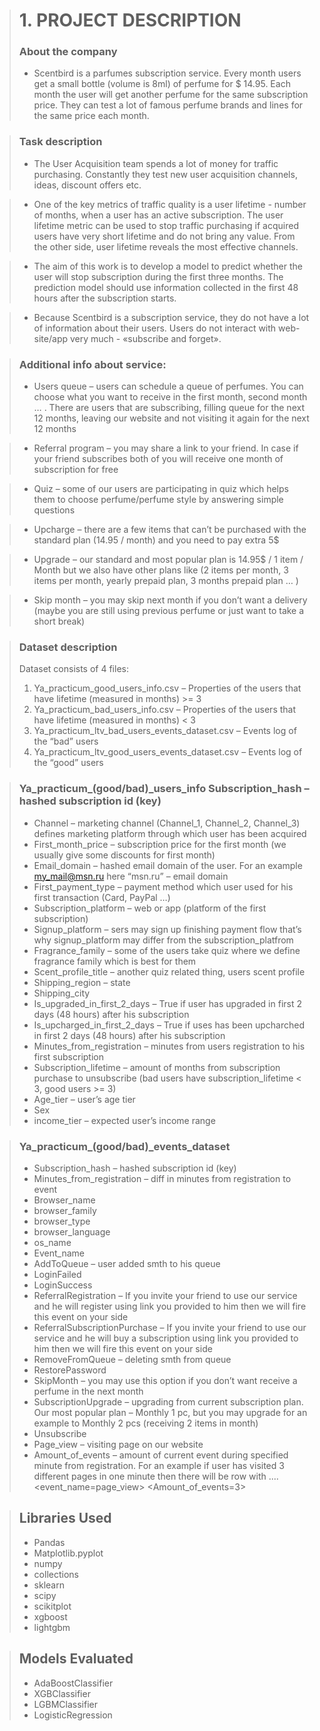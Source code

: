 > # 1. PROJECT DESCRIPTION
> ### About the company
> * Scentbird is a parfumes subscription service. Every month users get a small bottle (volume is 8ml) of perfume for $ 14.95. Each month the user will get another perfume for the same subscription price. They can test a lot of famous perfume brands and lines for the same price each month.

> ###  Task description
> * The User Acquisition team spends a lot of money for traffic purchasing. Constantly they test new user acquisition channels, ideas, discount offers etc.

> * One of the key metrics of traffic quality is a user lifetime - number of months, when a user has an active subscription. The user lifetime metric can be used to stop traffic purchasing if acquired users have very short lifetime and do not bring any value. From the other side, user lifetime reveals the most effective channels.

> * The aim of this work is to develop a model to predict whether the user will stop subscription during the first three months. The prediction model should use information collected in the first 48 hours after the subscription starts.

> * Because Scentbird is a subscription service, they do not have a lot of information about their users. Users do not interact with web-site/app very much - «subscribe and forget».

> ### Additional info about service:
> * Users queue – users can schedule a queue of perfumes. You can choose what you want to receive in the first month, second month … . There are users that are subscribing, filling queue for the next 12 months, leaving our website and not visiting it again for the next 12 months

> * Referral program – you may share a link to your friend. In case if your friend subscribes both of you will receive one month of subscription for free

> * Quiz – some of our users are participating in quiz which helps them to choose perfume/perfume style by answering simple questions

> * Upcharge – there are a few items that can’t be purchased with the standard plan (14.95 / month) and you need to pay extra 5$

> * Upgrade – our standard and most popular plan is 14.95$ / 1 item / Month but we also have other plans like (2 items per month, 3 items per month, yearly prepaid plan, 3 months prepaid plan … )

> * Skip month – you may skip next month if you don’t want a delivery (maybe you are still using previous perfume or just want to take a short break)

> ### Dataset description
> Dataset consists of 4 files:
> 1. Ya_practicum_good_users_info.csv – Properties of the users that have lifetime (measured in months) >= 3
> 1. Ya_practicum_bad_users_info.csv – Properties of the users that have lifetime (measured in months) < 3
> 1. Ya_practicum_ltv_bad_users_events_dataset.csv – Events log of the “bad” users
> 1. Ya_practicum_ltv_good_users_events_dataset.csv – Events log of the “good” users

> ### Ya_practicum_(good/bad)_users_info Subscription_hash – hashed subscription id (key)
> * Channel – marketing channel (Channel_1, Channel_2, Channel_3) defines marketing platform through which user has been acquired
> * First_month_price – subscription price for the first month (we usually give some discounts for first month)
> * Email_domain – hashed email domain of the user. For an example my_mail@msn.ru here “msn.ru” – email domain
> * First_payment_type – payment method which user used for his first transaction (Card, PayPal …)
> * Subscription_platform – web or app (platform of the first subscription)
> * Signup_platform – sers may sign up finishing payment flow that’s why signup_platform may differ from the subscription_platfrom
> * Fragrance_family – some of the users take quiz where we define fragrance family which is best for them
> * Scent_profile_title – another quiz related thing, users scent profile
> * Shipping_region – state
> * Shipping_city
> * Is_upgraded_in_first_2_days – True if user has upgraded in first 2 days (48 hours) after his subscription
> * Is_upcharged_in_first_2_days – True if uses has been upcharched in first 2 days (48 hours) after his subscription
> * Minutes_from_registration – minutes from users registration to his first subscription
> * Subscription_lifetime – amount of months from subscription purchase to unsubscribe (bad users have subscription_lifetime < 3, good users >= 3)
> * Age_tier – user’s age tier
> * Sex
> * income_tier – expected user’s income range

> ### Ya_practicum_(good/bad)_events_dataset
> * Subscription_hash – hashed subscription id (key)
> * Minutes_from_registration – diff in minutes from registration to event
> * Browser_name
> * browser_family
> * browser_type
> * browser_language
> * os_name
> * Event_name
> * AddToQueue – user added smth to his queue
> * LoginFailed
> * LoginSuccess
> * ReferralRegistration – If you invite your friend to use our service and he will register using link you provided to him then we will fire this event on your side
> * ReferralSubscriptionPurchase – If you invite your friend to use our service and he will buy a subscription using link you provided to him then we will fire this event on your side
> * RemoveFromQueue – deleting smth from queue
> * RestorePassword
> * SkipMonth – you may use this option if you don’t want receive a perfume in the next month
> * SubscriptionUpgrade – upgrading from current subscription plan. Our most popular plan – Monthly 1 pc, but you may upgrade for an example to Monthly 2 pcs (receiving 2 items in month)
> * Unsubscribe
> * Page_view – visiting page on our website
> * Amount_of_events – amount of current event during specified minute from registration. For an example if user has visited 3 different pages in one minute then there will be row with ....<event_name=page_view> <Amount_of_events=3>

>##  Libraries Used
> * Pandas
> * Matplotlib.pyplot
> * numpy
> * collections
> * sklearn
> * scipy
> * scikitplot
> * xgboost
> * lightgbm

>##  Models Evaluated
> * AdaBoostClassifier
> * XGBClassifier
> * LGBMClassifier
> * LogisticRegression
